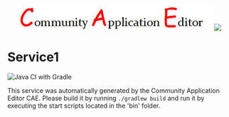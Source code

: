 <p align="center">
  <img src="https://github.com/PhilCAEOrg2/microservice-3/blob/master/img/logo.png" />
  <img src="https://raw.githubusercontent.com/rwth-acis/las2peer/master/img/logo/bitmap/las2peer-logo-128x128.png" />
</p>

Service1
===================
![Java CI with Gradle](https://github.com/PhilCAEOrg2/microservice-3/workflows/Java%20CI%20with%20Gradle/badge.svg?branch=master)

This service was automatically generated by the Community Application Editor CAE. Please build it by running `./gradlew build` and run it by executing the start scripts located in the 'bin' folder.
